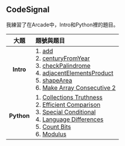 ## CodeSignal
我練習了在Arcade中，Intro和Python裡的題目。

|大題|題號與題目|
|:---:|:---|
|**Intro**|1. [add](https://github.com/ChengShaoChi/Learning-Note/blob/master/Codesignal/Intro_1_add.md)<br/>2. [centuryFromYear](https://github.com/ChengShaoChi/Learning-Note/blob/master/Codesignal/Intro_2_centuryFromYear.md)<br/>3. [checkPalindrome](https://github.com/ChengShaoChi/Learning-Note/blob/master/Codesignal/Intro_3_checkPalindrome.md)<br/>4. [adjacentElementsProduct](https://github.com/ChengShaoChi/Learning-Note/blob/master/Codesignal/Intro_4_adjacentElementsProduct.md)<br/>5. [shapeArea](https://github.com/ChengShaoChi/Learning-Note/blob/master/Codesignal/Intro_5_shapeArea.md)<br/>6. [Make Array Consecutive 2](https://github.com/ChengShaoChi/Learning-Note/blob/master/Codesignal/Intro_6_Make%20Array%20Consecutive%202.md)|
|**Python**|1. [Collections Truthness](https://github.com/ChengShaoChi/Learning-Note/blob/master/Codesignal/Python_1_Collections%20Truthness.md)<br/>2. [Efficient Comparison](https://github.com/ChengShaoChi/Learning-Note/blob/master/Codesignal/Python_2_Efficient%20Comparison.md)<br/>3. [Special Conditional](https://github.com/ChengShaoChi/Learning-Note/blob/master/Codesignal/Python_3_Special%20Conditional.md)<br/>4. [Language Differences](https://github.com/ChengShaoChi/Learning-Note/blob/master/Codesignal/Python_4_Language%20Differences.md)<br/>5. [Count Bits](https://github.com/ChengShaoChi/Learning-Note/blob/master/Codesignal/Python_4_Language%20Differences.md)<br/>6. [Modulus](https://github.com/ChengShaoChi/Learning-Note/blob/master/Codesignal/Python_4_Language%20Differences.md)
